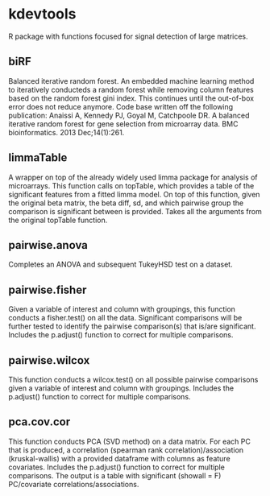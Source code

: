 # kdevtools
R package with functions focused for signal detection of large matrices.

## biRF

Balanced iterative random forest. An embedded machine learning method to iteratively conducteds a random forest while removing column features based on the random forest gini index. This continues until the out-of-box error does not reduce anymore. Code base written off the following publication: Anaissi A, Kennedy PJ, Goyal M, Catchpoole DR. A balanced iterative random forest for gene selection from microarray data. BMC bioinformatics. 2013 Dec;14(1):261.

## limmaTable

A wrapper on top of the already widely used limma package for analysis of microarrays. This function calls on topTable, which provides a table of the significant features from a fitted limma model. On top of this function, given the original beta matrix, the beta diff, sd, and which pairwise group the comparison is significant between is provided. Takes all the arguments from the original topTable function.


## pairwise.anova

Completes an ANOVA and subsequent TukeyHSD test on a dataset.

## pairwise.fisher

Given a variable of interest and column with groupings, this function conducts a fisher.test() on all the data. Significant comparisons will be further tested to identify the pairwise comparison(s) that is/are significant. Includes the p.adjust() function to correct for multiple comparisons.

## pairwise.wilcox

This function conducts a wilcox.test() on all possible pairwise comparisons given a variable of interest and column with groupings. Includes the p.adjust() function to correct for multiple comparisons.

## pca.cov.cor

This function conducts PCA (SVD method) on a data matrix. For each PC that is produced, a correlation (spearman rank correlation)/association (kruskal-wallis) with a provided dataframe with columns as feature covariates. Includes the p.adjust() function to correct for multiple comparisons. The output is a table with significant (showall = F) PC/covariate correlations/associations.
